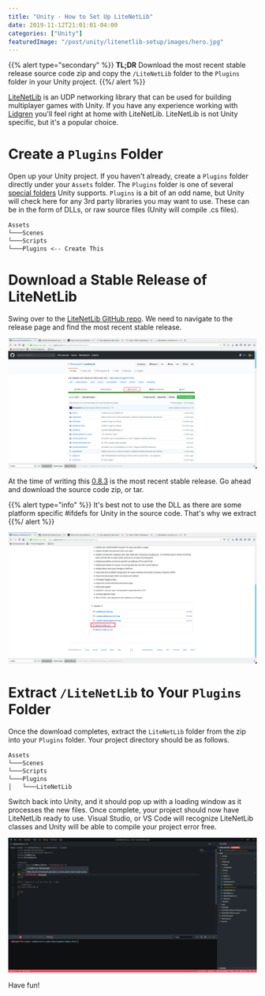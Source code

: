 ```yaml
---
title: "Unity - How to Set Up LiteNetLib"
date: 2019-11-12T21:01:01-04:00
categories: ["Unity"]
featuredImage: "/post/unity/litenetlib-setup/images/hero.jpg"
---
```


{{% alert type="secondary" %}}
**TL;DR** Download the most recent stable release source code zip and copy the `/LiteNetLib` folder to the `Plugins` folder in your Unity project.
{{%/ alert  %}}

[LiteNetLib](https://github.com/RevenantX/LiteNetLib) is an UDP networking library that can be used for building multiplayer games with Unity. If you have any experience working with [Lidgren](https://github.com/lidgren/lidgren-network-gen3) you'll feel right at home with LiteNetLib. LiteNetLib is not Unity specific, but it's a popular choice.

# Create a `Plugins` Folder

Open up your Unity project. If you haven't already, create a `Plugins` folder directly under your `Assets` folder. The `Plugins` folder is one of several [special folders](https://docs.unity3d.com/Manual/SpecialFolders.html) Unity supports. `Plugins` is a bit of an odd name, but Unity will check here for any 3rd party libraries you may want to use. These can be in the form of DLLs, or raw source files (Unity will compile .cs files).

```
Assets
└───Scenes
└───Scripts
└───Plugins <-- Create This
```

# Download a Stable Release of LiteNetLib

Swing over to the [LiteNetLib GitHub repo](https://github.com/RevenantX/LiteNetLib). We need to navigate to the release page and find the most recent stable release.

![](images/1.png)

At the time of writing this [0.8.3](https://github.com/RevenantX/LiteNetLib/releases/tag/v0.8.3) is the most recent stable release. Go ahead and download the source code zip, or tar.

{{% alert type="info" %}}
It's best not to use the DLL as there are some platform specific #ifdefs for Unity in the source code. That's why we extract
{{%/ alert  %}}

![](images/2.png)

# Extract `/LiteNetLib` to Your `Plugins` Folder

Once the download completes, extract the `LiteNetLib` folder from the zip into your `Plugins` folder. Your project directory should be as follows.

```
Assets
└───Scenes
└───Scripts
└───Plugins
│   └───LiteNetLib
```

Switch back into Unity, and it should pop up with a loading window as it processes the new files. Once complete, your project should now have LiteNetLib ready to use. Visual Studio, or VS Code will recognize LiteNetLib classes and Unity will be able to compile your project error free.

![](images/3.png)

Have fun!

